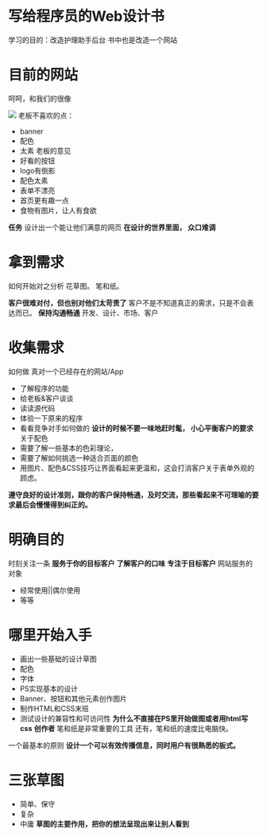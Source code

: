 # 写给程序员的Web设计书
学习的目的：改造护理助手后台
书中也是改造一个网站

# 目前的网站
呵呵，和我们的很像

![](./_image/WechatIMG1.png)
老板不喜欢的点：
- banner
- 配色
- 太素
老板的意见
- 好看的按钮
- logo有倒影
- 配色太素
- 表单不漂亮
- 首页更有趣一点
- 食物有图片，让人有食欲

**任务**
设计出一个能让他们满意的网页
**在设计的世界里面， 众口难调**

# 拿到需求
如何开始对之分析
花草图。 笔和纸。

**客户很难对付，但也别对他们太苛责了**
客户不是不知道真正的需求，只是不会表达而已。
**保持沟通畅通**
开发、设计、市场、客户
# 收集需求
如何做
真对一个已经存在的网站/App
- 了解程序的功能
- 给老板&客户谈谈
- 读读源代码
- 体验一下原来的程序
- 看看竞争对手如何做的
**设计的时候不要一味地赶时髦， 小心平衡客户的要求**
关于配色
- 需要了解一些基本的色彩理论，
- 需要了解如何挑选一种适合页面的颜色
- 用图片、配色&CSS技巧让界面看起来更温和，这会打消客户关于表单外观的顾虑。

**遵守良好的设计准则，跟你的客户保持畅通，及时交流，那些看起来不可理喻的要求最后会慢慢得到纠正的。**

# 明确目的
时刻关注一条
**服务于你的目标客户**
**了解客户的口味**
**专注于目标客户**
网站服务的对象
- 经常使用||偶尔使用
- 等等
# 哪里开始入手
- 画出一些基础的设计草图
- 配色
- 字体
- PS实现基本的设计
- Banner、按钮和其他元素创作图片
- 制作HTML和CSS末班
- 测试设计的兼容性和可访问性
**为什么不直接在PS里开始做图或者用html写css**
**创作者** 笔和纸是非常重要的工具
还有，笔和纸的速度比电脑快。

一个最基本的原则
**设计一个可以有效传播信息，同时用户有很熟悉的板式。**
# 三张草图
- 简单、保守
- 复杂
- 中庸
**草图的主要作用，把你的想法呈现出来让别人看到**
